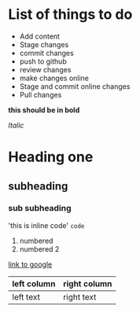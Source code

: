 # List of things to do
- Add content
- Stage changes
- commit changes
- push to github
- review changes
- make changes online
- Stage and commit online changes
- Pull changes

**this should be in bold**

_Italic_
# Heading one
## subheading
### sub subheading

'this is inline code' `code`

1. numbered
2. numbered 2

[link to google](https://www.google.com)

|**left column**|**right column**|
|----------|---------|
|left text|right text|
